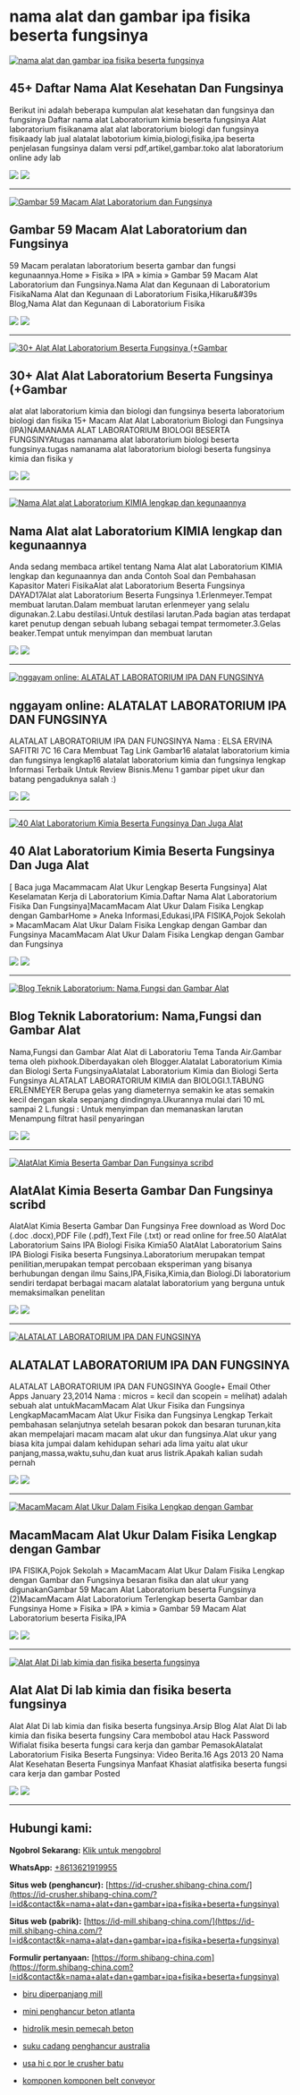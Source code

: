 # nama alat dan gambar ipa fisika beserta fungsinya

<a href="https://swt.shibang-china.com/?l=id&img&k=nama+alat+dan+gambar+ipa+fisika+beserta+fungsinya" target="_blank">![nama alat dan gambar ipa fisika beserta fungsinya](http://static.shibang-china.com/all-800x300/1359.jpg)</a>

## 45+ Daftar Nama Alat Kesehatan Dan Fungsinya
Berikut ini adalah beberapa kumpulan alat kesehatan dan fungsinya dan fungsinya Daftar nama alat Laboratorium kimia beserta fungsinya Alat laboratorium fisikanama alat alat laboratorium biologi dan fungsinya fisikaady lab jual alatalat labotorium kimia,biologi,fisika,ipa beserta penjelasan fungsinya dalam versi pdf,artikel,gambar.toko alat laboratorium online ady lab


<a href="https://whatsapp.shibangsoft.com/WhatsApp.php" target="_blank" title="WhatsApp">![](http://static.shibang-china.com/icon/whatsapp.png)</a> <a href="https://swt.shibang-china.com/?l=id&icon&k=nama+alat+dan+gambar+ipa+fisika+beserta+fungsinya" target="_blank">![](http://static.shibang-china.com/icon/chat-id.png)</a>

---

<a href="https://swt.shibang-china.com/?l=id&img&k=nama+alat+dan+gambar+ipa+fisika+beserta+fungsinya" target="_blank">![Gambar 59 Macam Alat Laboratorium dan Fungsinya](http://static.shibang-china.com/all-800x300/680.jpg)</a>

## Gambar 59 Macam Alat Laboratorium dan Fungsinya
59 Macam peralatan laboratorium beserta gambar dan fungsi kegunaannya.Home » Fisika » IPA » kimia » Gambar 59 Macam Alat Laboratorium dan Fungsinya.Nama Alat dan Kegunaan di Laboratorium FisikaNama Alat dan Kegunaan di Laboratorium Fisika,Hikaru&#39s Blog,Nama Alat dan Kegunaan di Laboratorium Fisika


<a href="https://whatsapp.shibangsoft.com/WhatsApp.php" target="_blank" title="WhatsApp">![](http://static.shibang-china.com/icon/whatsapp.png)</a> <a href="https://swt.shibang-china.com/?l=id&icon&k=nama+alat+dan+gambar+ipa+fisika+beserta+fungsinya" target="_blank">![](http://static.shibang-china.com/icon/chat-id.png)</a>

---

<a href="https://swt.shibang-china.com/?l=id&img&k=nama+alat+dan+gambar+ipa+fisika+beserta+fungsinya" target="_blank">![30+ Alat Alat Laboratorium Beserta Fungsinya (+Gambar](http://static.shibang-china.com/all-800x300/92.jpg)</a>

## 30+ Alat Alat Laboratorium Beserta Fungsinya (+Gambar
alat alat laboratorium kimia dan biologi dan fungsinya beserta laboratorium biologi dan fisika 15+ Macam Alat Alat Laboratorium Biologi dan Fungsinya (IPA)NAMANAMA ALAT LABORATORIUM BIOLOGI BESERTA FUNGSINYAtugas namanama alat laboratorium biologi beserta fungsinya.tugas namanama alat laboratorium biologi beserta fungsinya kimia dan fisika y


<a href="https://whatsapp.shibangsoft.com/WhatsApp.php" target="_blank" title="WhatsApp">![](http://static.shibang-china.com/icon/whatsapp.png)</a> <a href="https://swt.shibang-china.com/?l=id&icon&k=nama+alat+dan+gambar+ipa+fisika+beserta+fungsinya" target="_blank">![](http://static.shibang-china.com/icon/chat-id.png)</a>

---

<a href="https://swt.shibang-china.com/?l=id&img&k=nama+alat+dan+gambar+ipa+fisika+beserta+fungsinya" target="_blank">![Nama Alat alat Laboratorium KIMIA lengkap dan kegunaannya](http://static.shibang-china.com/all-800x300/1341.jpg)</a>

## Nama Alat alat Laboratorium KIMIA lengkap dan kegunaannya
Anda sedang membaca artikel tentang Nama Alat alat Laboratorium KIMIA lengkap dan kegunaannya dan anda Contoh Soal dan Pembahasan Kapasitor Materi FisikaAlat alat Laboratorium Beserta Fungsinya DAYAD17Alat alat Laboratorium Beserta Fungsinya 1.Erlenmeyer.Tempat membuat larutan.Dalam membuat larutan erlenmeyer yang selalu digunakan.2.Labu destilasi.Untuk destilasi larutan.Pada bagian atas terdapat karet penutup dengan sebuah lubang sebagai tempat termometer.3.Gelas beaker.Tempat untuk menyimpan dan membuat larutan


<a href="https://whatsapp.shibangsoft.com/WhatsApp.php" target="_blank" title="WhatsApp">![](http://static.shibang-china.com/icon/whatsapp.png)</a> <a href="https://swt.shibang-china.com/?l=id&icon&k=nama+alat+dan+gambar+ipa+fisika+beserta+fungsinya" target="_blank">![](http://static.shibang-china.com/icon/chat-id.png)</a>

---

<a href="https://swt.shibang-china.com/?l=id&img&k=nama+alat+dan+gambar+ipa+fisika+beserta+fungsinya" target="_blank">![nggayam online: ALATALAT LABORATORIUM IPA DAN FUNGSINYA](http://static.shibang-china.com/all-800x300/1289.jpg)</a>

## nggayam online: ALATALAT LABORATORIUM IPA DAN FUNGSINYA
ALATALAT LABORATORIUM IPA DAN FUNGSINYA Nama : ELSA ERVINA SAFITRI 7C 16 Cara Membuat Tag Link Gambar16 alatalat laboratorium kimia dan fungsinya lengkap16 alatalat laboratorium kimia dan fungsinya lengkap Informasi Terbaik Untuk Review Bisnis.Menu 1 gambar pipet ukur dan batang pengaduknya salah :)


<a href="https://whatsapp.shibangsoft.com/WhatsApp.php" target="_blank" title="WhatsApp">![](http://static.shibang-china.com/icon/whatsapp.png)</a> <a href="https://swt.shibang-china.com/?l=id&icon&k=nama+alat+dan+gambar+ipa+fisika+beserta+fungsinya" target="_blank">![](http://static.shibang-china.com/icon/chat-id.png)</a>

---

<a href="https://swt.shibang-china.com/?l=id&img&k=nama+alat+dan+gambar+ipa+fisika+beserta+fungsinya" target="_blank">![40 Alat Laboratorium Kimia Beserta Fungsinya Dan Juga Alat](http://static.shibang-china.com/all-800x300/187.jpg)</a>

## 40 Alat Laboratorium Kimia Beserta Fungsinya Dan Juga Alat
[ Baca juga Macammacam Alat Ukur Lengkap Beserta Fungsinya] Alat Keselamatan Kerja di Laboratorium Kimia.Daftar Nama Alat Laboratorium Fisika Dan Fungsinya]MacamMacam Alat Ukur Dalam Fisika Lengkap dengan GambarHome » Aneka Informasi,Edukasi,IPA FISIKA,Pojok Sekolah » MacamMacam Alat Ukur Dalam Fisika Lengkap dengan Gambar dan Fungsinya MacamMacam Alat Ukur Dalam Fisika Lengkap dengan Gambar dan Fungsinya


<a href="https://whatsapp.shibangsoft.com/WhatsApp.php" target="_blank" title="WhatsApp">![](http://static.shibang-china.com/icon/whatsapp.png)</a> <a href="https://swt.shibang-china.com/?l=id&icon&k=nama+alat+dan+gambar+ipa+fisika+beserta+fungsinya" target="_blank">![](http://static.shibang-china.com/icon/chat-id.png)</a>

---

<a href="https://swt.shibang-china.com/?l=id&img&k=nama+alat+dan+gambar+ipa+fisika+beserta+fungsinya" target="_blank">![Blog Teknik Laboratorium: Nama,Fungsi dan Gambar Alat](http://static.shibang-china.com/all-800x300/1133.jpg)</a>

## Blog Teknik Laboratorium: Nama,Fungsi dan Gambar Alat
Nama,Fungsi dan Gambar Alat Alat di Laboratoriu Tema Tanda Air.Gambar tema oleh pixhook.Diberdayakan oleh Blogger.Alatalat Laboratorium Kimia dan Biologi Serta FungsinyaAlatalat Laboratorium Kimia dan Biologi Serta Fungsinya ALATALAT LABORATORIUM KIMIA dan BIOLOGI.1.TABUNG ERLENMEYER Berupa gelas yang diameternya semakin ke atas semakin kecil dengan skala sepanjang dindingnya.Ukurannya mulai dari 10 mL sampai 2 L.fungsi : Untuk menyimpan dan memanaskan larutan Menampung filtrat hasil penyaringan


<a href="https://whatsapp.shibangsoft.com/WhatsApp.php" target="_blank" title="WhatsApp">![](http://static.shibang-china.com/icon/whatsapp.png)</a> <a href="https://swt.shibang-china.com/?l=id&icon&k=nama+alat+dan+gambar+ipa+fisika+beserta+fungsinya" target="_blank">![](http://static.shibang-china.com/icon/chat-id.png)</a>

---

<a href="https://swt.shibang-china.com/?l=id&img&k=nama+alat+dan+gambar+ipa+fisika+beserta+fungsinya" target="_blank">![AlatAlat Kimia Beserta Gambar Dan Fungsinya scribd](http://static.shibang-china.com/all-800x300/216.jpg)</a>

## AlatAlat Kimia Beserta Gambar Dan Fungsinya scribd
AlatAlat Kimia Beserta Gambar Dan Fungsinya Free download as Word Doc (.doc .docx),PDF File (.pdf),Text File (.txt) or read online for free.50 AlatAlat Laboratorium Sains IPA Biologi Fisika Kimia50 AlatAlat Laboratorium Sains IPA Biologi Fisika beserta Fungsinya.Laboratorium merupakan tempat penilitian,merupakan tempat percobaan eksperiman yang bisanya berhubungan dengan ilmu Sains,IPA,Fisika,Kimia,dan Biologi.Di laboratorium sendiri terdapat berbagai macam alatalat laboratorium yang berguna untuk memaksimalkan penelitan


<a href="https://whatsapp.shibangsoft.com/WhatsApp.php" target="_blank" title="WhatsApp">![](http://static.shibang-china.com/icon/whatsapp.png)</a> <a href="https://swt.shibang-china.com/?l=id&icon&k=nama+alat+dan+gambar+ipa+fisika+beserta+fungsinya" target="_blank">![](http://static.shibang-china.com/icon/chat-id.png)</a>

---

<a href="https://swt.shibang-china.com/?l=id&img&k=nama+alat+dan+gambar+ipa+fisika+beserta+fungsinya" target="_blank">![ALATALAT LABORATORIUM IPA DAN FUNGSINYA](http://static.shibang-china.com/all-800x300/72.jpg)</a>

## ALATALAT LABORATORIUM IPA DAN FUNGSINYA
ALATALAT LABORATORIUM IPA DAN FUNGSINYA Google+ Email Other Apps January 23,2014 Nama : micros = kecil dan scopein = melihat) adalah sebuah alat untukMacamMacam Alat Ukur Fisika dan Fungsinya LengkapMacamMacam Alat Ukur Fisika dan Fungsinya Lengkap Terkait pembahasan selanjutnya setelah besaran pokok dan besaran turunan,kita akan mempelajari macam macam alat ukur dan fungsinya.Alat ukur yang biasa kita jumpai dalam kehidupan sehari ada lima yaitu alat ukur panjang,massa,waktu,suhu,dan kuat arus listrik.Apakah kalian sudah pernah


<a href="https://whatsapp.shibangsoft.com/WhatsApp.php" target="_blank" title="WhatsApp">![](http://static.shibang-china.com/icon/whatsapp.png)</a> <a href="https://swt.shibang-china.com/?l=id&icon&k=nama+alat+dan+gambar+ipa+fisika+beserta+fungsinya" target="_blank">![](http://static.shibang-china.com/icon/chat-id.png)</a>

---

<a href="https://swt.shibang-china.com/?l=id&img&k=nama+alat+dan+gambar+ipa+fisika+beserta+fungsinya" target="_blank">![MacamMacam Alat Ukur Dalam Fisika Lengkap dengan Gambar](http://static.shibang-china.com/all-800x300/658.jpg)</a>

## MacamMacam Alat Ukur Dalam Fisika Lengkap dengan Gambar
IPA FISIKA,Pojok Sekolah » MacamMacam Alat Ukur Dalam Fisika Lengkap dengan Gambar dan Fungsinya besaran fisika dan alat ukur yang digunakanGambar 59 Macam Alat Laboratorium beserta Fungsinya (2)MacamMacam Alat Laboratorium Terlengkap beserta Gambar dan Fungsinya Home » Fisika » IPA » kimia » Gambar 59 Macam Alat Laboratorium beserta Fisika,IPA


<a href="https://whatsapp.shibangsoft.com/WhatsApp.php" target="_blank" title="WhatsApp">![](http://static.shibang-china.com/icon/whatsapp.png)</a> <a href="https://swt.shibang-china.com/?l=id&icon&k=nama+alat+dan+gambar+ipa+fisika+beserta+fungsinya" target="_blank">![](http://static.shibang-china.com/icon/chat-id.png)</a>

---

<a href="https://swt.shibang-china.com/?l=id&img&k=nama+alat+dan+gambar+ipa+fisika+beserta+fungsinya" target="_blank">![Alat Alat Di lab kimia dan fisika beserta fungsinya](http://static.shibang-china.com/all-800x300/1482.jpg)</a>

## Alat Alat Di lab kimia dan fisika beserta fungsinya
Alat Alat Di lab kimia dan fisika beserta fungsinya.Arsip Blog Alat Alat Di lab kimia dan fisika beserta fungsiny Cara membobol atau Hack Password Wifialat fisika beserta fungsi cara kerja dan gambar PemasokAlatalat Laboratorium Fisika Beserta Fungsinya: Video Berita.16 Ags 2013 20 Nama Alat Kesehatan Beserta Fungsinya Manfaat Khasiat alatfisika beserta fungsi cara kerja dan gambar Posted


<a href="https://whatsapp.shibangsoft.com/WhatsApp.php" target="_blank" title="WhatsApp">![](http://static.shibang-china.com/icon/whatsapp.png)</a> <a href="https://swt.shibang-china.com/?l=id&icon&k=nama+alat+dan+gambar+ipa+fisika+beserta+fungsinya" target="_blank">![](http://static.shibang-china.com/icon/chat-id.png)</a>

---
## Hubungi kami:

**Ngobrol Sekarang:** [Klik untuk mengobrol](https://swt.shibang-china.com?l=id&contact&k=nama+alat+dan+gambar+ipa+fisika+beserta+fungsinya)

**WhatsApp:**  [+8613621919955](https://whatsapp.shibangsoft.com/WhatsApp.php)

**Situs web (penghancur):** [https://id-crusher.shibang-china.com/](https://id-crusher.shibang-china.com/?l=id&contact&k=nama+alat+dan+gambar+ipa+fisika+beserta+fungsinya)

**Situs web (pabrik):** [https://id-mill.shibang-china.com/](https://id-mill.shibang-china.com/?l=id&contact&k=nama+alat+dan+gambar+ipa+fisika+beserta+fungsinya)

**Formulir pertanyaan:** [https://form.shibang-china.com](https://form.shibang-china.com?l=id&contact&k=nama+alat+dan+gambar+ipa+fisika+beserta+fungsinya)

* [biru diperpanjang mill](../46/biru%20diperpanjang%20mill.md)

* [mini penghancur beton atlanta](../44/mini%20penghancur%20beton%20atlanta.md)

* [hidrolik mesin pemecah beton](../45/hidrolik%20mesin%20pemecah%20beton.md)

* [suku cadang penghancur australia](../44/suku%20cadang%20penghancur%20australia.md)

* [usa hi c por le crusher batu](../49/usa%20hi%20c%20por%20le%20crusher%20batu.md)

* [komponen komponen belt conveyor](../45/komponen%20komponen%20belt%20conveyor.md)